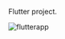 Flutter project.

![flutterapp](https://user-images.githubusercontent.com/65718268/217591290-dc0bf80b-574f-467e-b3e8-a9c8a0afa073.png)

